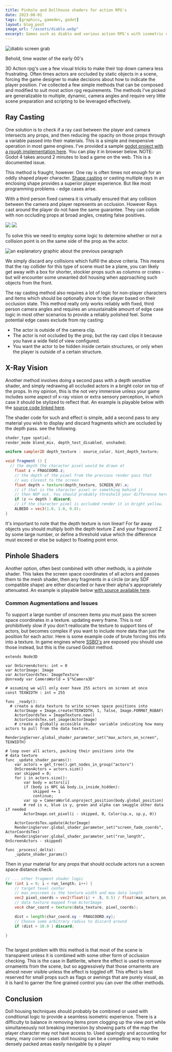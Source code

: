 ```yaml
---
title: Pinhole and Dollhouse shaders for action RPG's
date: 2023-08-01
tags: [graphics, gamedev, godot]
layout: blog_post
image_url: "/assets/diablo.webp"
excerpt: Games such as diablo and various action RPG's with isometric or top-down cameras often fade out objects that are occluding any actors on screen. this effect can be achieved through a number of means, ray casting, depth testing, etc. In this article I go through several simple demos showing how to implement these features in a game using the godot engine.
---
```

<script lang="ts" setup>
    import GameContainer from '../.vitepress/theme/components/GameContainer.vue';
</script>

![diablo screen grab](/assets/diablo.webp)
<p class=fig_caption>Behold, time waster of the early 00's</p>


3D Action rpg's use a few visual tricks to make their top down camera less frustrating. Often times actors are occluded by static objects in a scene, forcing the game designer to make decisions about how to indicate the player position. I've collected a few simple methods that can be composed and modified to suit most action rpg requirements. The methods I've picked are generalizable to multiple, dynamic, camera angles and require very little scene preparation and scripting to be leveraged effectively.

## Ray Casting

One solution is to check if a ray cast between the player and camera intersects any props, and then reducing the opacity on those props through a variable passed into their materials. This is a simple and inexpensive operation in most game engines. I've provided a sample [godot project with a rough implementation here](https://github.com/mobile-bungalow/TransparencyDemo1). You can play it in 
browser below. NOTE: Godot 4 takes around 2 minutes to load a game on the web. This is a documented issue.

<GameContainer :mobile_compat=false src="/game_packages/Demo_1_blog_1/index.html"/> 

This method is fraught, however. One ray is often times not enough for an oddly shaped player character. [Shape casting](https://docs.godotengine.org/en/stable/classes/class_shapecast3d.html) or casting multiple rays in an enclosing shape provides a superior player experience. But like most programming problems - edge cases arise.

With a third person fixed camera it is virtually ensured that any collision between the camera and player represents an occlusion. However Rays cast around the player do not have the same guarantee. They can collide with non occluding props at broad angles, creating false positives.

<div class="row">
<img src='/assets/single_cast.png'>
<img src='/assets/multi.png'>
</div>

To solve this we need to employ some logic to determine whether or not a collision point is on the same side of the prop as the actor. 

![an explanatory graphic about the previous paragraph](/assets/asat.png)

We simply discard any collisions which fulfill the above criteria. This means that the ray collider for this type of scene must be a plane, you can likely get away with a box for shorter, stockier props such as columns or crates - but will encounter some unwanted doll housing when approaching such objects from the front. 

The ray casting method also requires a lot of logic for non-player characters and items which should be optionally show to the player based on their occlusion state. This method  really only works reliably with fixed, third person camera angles and requires an unsustainable amount of edge case logic in most other scenarios to provide a reliably polished feel. Some potential edge cases exclude from ray casting:

 - The actor is outside of the camera clip.
 - The actor is not occluded by the prop, but the ray cast clips it because you have a wide field of view configured.
 - You want the actor to be hidden inside certain structures, or only when the player is outside of a certain structure.


## X-Ray Vision

Another method involves doing a second pass with a depth sensitive shader, and simply redrawing all occluded actors in a bright color on top of the props. In my opinion, this is the not very immersive unless your game includes some aspect of x-ray vision or extra sensory perception, in which case it should be stylized to reflect that. An example is playable below with the [source code linked here](https://github.com/mobile-bungalow/TransparencyDemo1/tree/x-ray).


<GameContainer :mobile_compat=false src="/game_packages/Demo_2_blog_1/index.html"/> 

The shader code for such and effect is simple, add a second pass to any material you wish to display and discard fragments which are occluded by the depth pass. see the following.

```glsl
shader_type spatial;
render_mode blend_mix, depth_test_disabled, unshaded;

uniform sampler2D depth_texture : source_color, hint_depth_texture;

void fragment () {
  // the depth the character pixel would be drawn at
	float z = FRAGCOORD.z;
	// the depth of the pixel from the previous render pass that 
	// was closest to the screen
	float depth = texture(depth_texture, SCREEN_UV).x;
	// if that is the character pixel or something behind it 
	// then NOP out. You should probably threshold your difference here.
	if (z <= depth ) discard;
	// if the character pixel is occluded render it in bright yellow.
	ALBEDO = vec3(1.0, 1.0, 0.0);
}
```
It's important to note that the depth texture is non linear! For far away objects you should multiply both the depth texture Z and your fragcoord Z by some large number, or define a threshold value which the difference must exceed or else be subject to floating point error. 


## Pinhole Shaders

Another option, often best combined with other methods, is a pinhole shader. This takes the screen space coordinates of all actors and passes them to the mesh shader, then any fragments in a circle (or any SDF compatible shape) are either discarded or have their alpha's appropriately attenuated. An example is playable below [with source available here](https://github.com/mobile-bungalow/TransparencyDemo1/tree/pinhole). 

<GameContainer :mobile_compat=false src="/game_packages/Demo_3_blog_1/index.html"/> 

### Common Augmentations and Issues

To support a large number of onscreen items you must pass the screen space coordinates in a texture. updating every frame. This is not prohibitively slow if you don't reallocate the texture to support tons of actors, but becomes complex if you want to include more data than just the position for each actor. Here is some example code of brute forcing this info into a texture. In game engines where [SSBO's](https://www.khronos.org/opengl/wiki/Shader_Storage_Buffer_Object) are exposed you should use those instead, but this is the cursed Godot method.

```gdscript
extends Node3D

var OnScreenActors: int = 0
var ActorImage: Image
var ActorCoordsTex: ImageTexture
@onready var CameraWorld = $"%Camera3D"

# assuming we will only ever have 255 actors on screen at once
const TEXWIDTH : int = 255

func _ready():
  # create a data texture to write screen space positions into
	ActorImage = Image.create(TEXWIDTH, 1, false, Image.FORMAT_RGBAF)
	ActorCoordsTex = ImageTexture.new()
	ActorCoordsTex.set_image(ActorImage)
	# create a globally accesible shader variable indicating how many actors to pull from the data texture.
	RenderingServer.global_shader_parameter_set("max_actors_on_screen", TEXWIDTH)

# loop over all actors, packing their positions into the
# data texture
func _update_shader_params():
	var actors = get_tree().get_nodes_in_group("actors")	
	OnScreenActors = actors.size()
	var skipped = 0;
	for i in actors.size():
		var body = actors[i]
		if (body is NPC && body.is_inside_hidden):
			skipped += 1
			continue;
		var sp = CameraWorld.unproject_position(body.global_position)
		# red is x, blue is y, green and alpha can smuggle other data if needed
		ActorImage.set_pixel(i - skipped, 0, Color(sp.x, sp.y, 0))
	
	ActorCoordsTex.update(ActorImage)
	RenderingServer.global_shader_parameter_set("screen_fade_coords", ActorCoordsTex)
	RenderingServer.global_shader_parameter_set("run_length", OnScreenActors - skipped)

func _process(_delta):
	_update_shader_params()

```

Then in your material for any props that should occlude actors run a screen space distance check.


```glsl
// ... other fragment shader logic
for (int i = 0; i < run_length; i++) {
	// target texel center
	// max_onscreen is the texture width and max data length
	vec2 pixel_coords = vec2(float(i) + .5, 0.5) / float(max_actors_on_screen);
	// data texture mapped from ActorImage
	vec4 char_coord = texture(data_texture, pixel_coords);

	dist = length(char_coord.xy - FRAGCOORD.xy);
	// Choose some arbitrary radius to discard around
	if (dist > 10.0 ) discard;

}		
			
```

 The largest problem with this method is that most of the scene is transparent unless it is combined with some other form of occlusion checking. This is the case in Battlerite, where the effect is used to remove ornaments from the scene, but so aggressively that those ornaments are almost never visible unless the effect is toggled off. This effect is best reserved for small props such as flags or awnings that are purely visual, as it is hard to garner the fine grained control you can over the other methods.

## Conclusion

Doll housing techniques should probably be combined or used with conditional logic to provide a seamless isometric experience. There is a difficulty to balance in removing items prom clogging up the view port while simultaneously not breaking immersion by showing parts of the map the player character may not have access to. Used sparingly and accounting for many, many corner cases doll housing can be a compelling way to make densely packed areas easily navigable by a player
